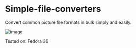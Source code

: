 # Simple-file-converters
Convert common picture file formats in bulk simply and easily.

![image](https://user-images.githubusercontent.com/72512054/178138781-afd6f8be-c7b6-4405-b46d-0ea0d63a8397.png)

Tested on:
Fedora 36
